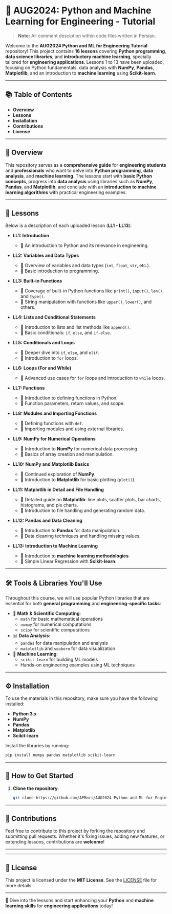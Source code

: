 
# 🐍 **AUG2024: Python and Machine Learning for Engineering - Tutorial**

> **Note:** All comment desciption within code files written in Persian.

Welcome to the **AUG2024 Python and ML for Engineering Tutorial** repository! This project contains **16 lessons** covering **Python programming**, **data science libraries**, and **introductory machine learning**, specially tailored for **engineering applications**. Lessons 1 to 13 have been uploaded, focusing on Python fundamentals, data analysis with **NumPy**, **Pandas**, **Matplotlib**, and an introduction to **machine learning** using **Scikit-learn**.

---

## 📚 **Table of Contents**

- **Overview**
- **Lessons**
- **Installation**
- **Contributions**
- **License**

---

## 📝 **Overview**

This repository serves as a **comprehensive guide** for **engineering students** and **professionals** who want to delve into **Python programming**, **data analysis**, and **machine learning**. The lessons start with **basic Python concepts**, progress into **data analysis** using libraries such as **NumPy**, **Pandas**, and **Matplotlib**, and conclude with an **introduction to machine learning algorithms** with practical engineering examples.

---
## 📖 **Lessons**

Below is a description of each uploaded lesson (**LL1 - LL13**):

- **LL1: Introduction**
  - 🔹 An introduction to Python and its relevance in engineering.

- **LL2: Variables and Data Types**
  - 🔹 Overview of variables and data types (`int`, `float`, `str`, etc.).
  - 🔹 Basic introduction to programming.

- **LL3: Built-in Functions**
  - 🔹 Coverage of built-in Python functions like `print()`, `input()`, `len()`, and `type()`.
  - 🔹 String manipulation with functions like `upper()`, `lower()`, and others.

- **LL4: Lists and Conditional Statements**
  - 🔹 Introduction to lists and list methods like `append()`.
  - 🔹 Basic conditionals: `if`, `else`, and `if-else`.

- **LL5: Conditionals and Loops**
  - 🔹 Deeper dive into `if`, `else`, and `elif`.
  - 🔹 Introduction to `for` loops.

- **LL6: Loops (For and While)**
  - 🔹 Advanced use cases for `for` loops and introduction to `while` loops.

- **LL7: Functions**
  - 🔹 Introduction to defining functions in Python.
  - 🔹 Function parameters, return values, and scope.

- **LL8: Modules and Importing Functions**
  - 🔹 Defining functions with `def`.
  - 🔹 Importing modules and using external libraries.

- **LL9: NumPy for Numerical Operations**
  - 🔹 Introduction to **NumPy** for numerical data processing.
  - 🔹 Basics of array creation and manipulation.

- **LL10: NumPy and Matplotlib Basics**
  - 🔹 Continued exploration of **NumPy**.
  - 🔹 Introduction to **Matplotlib** for basic plotting (`plot()`).

- **LL11: Matplotlib in Detail and File Handling**
  - 🔹 Detailed guide on **Matplotlib**: line plots, scatter plots, bar charts, histograms, and pie charts.
  - 🔹 Introduction to file handling and generating random data.

- **LL12: Pandas and Data Cleaning**
  - 🔹 Introduction to **Pandas** for data manipulation.
  - 🔹 Data cleaning techniques and handling missing values.

- **LL13: Introduction to Machine Learning**
  - 🔹 Introduction to **machine learning methodologies**.
  - 🔹 Simple Linear Regression with **Scikit-learn**.
---

## 🛠️ **Tools & Libraries You'll Use**

Throughout this course, we will use popular Python libraries that are essential for both **general programming** and **engineering-specific tasks**:

- 🧮 **Math & Scientific Computing**:
  - `math` for basic mathematical operations
  - `numpy` for numerical computations
  - `scipy` for scientific computations
- 📊 **Data Analysis**:
  - `pandas` for data manipulation and analysis
  - `matplotlib` and `seaborn` for data visualization
- 🤖 **Machine Learning**:
  - `scikit-learn` for building ML models
  - Hands-on engineering examples using ML techniques

---

## ⚙️ **Installation**

To use the materials in this repository, make sure you have the following installed:

- **Python 3.x**
- **NumPy**
- **Pandas**
- **Matplotlib**
- **Scikit-learn**

Install the libraries by running:

```bash
pip install numpy pandas matplotlib scikit-learn
```
---


## 💾 **How to Get Started**

1. **Clone the repository**:
   ```bash
   git clone https://github.com/APMaii/AUG2024-Python-and-ML-for-Engineering-Tutorial.git
---


## 🤝 **Contributions**

Feel free to contribute to this project by forking the repository and submitting pull requests. Whether it's fixing issues, adding new features, or extending lessons, contributions are **welcome**!

---

---

## 📄 **License**

This project is licensed under the **MIT License**. See the [LICENSE](LICENSE) file for more details.

---

🚀 Dive into the lessons and start enhancing your **Python** and **machine learning skills** for **engineering applications** today!

